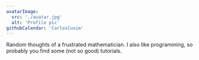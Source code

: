 ```yaml
---
avatarImage:
  src: './avatar.jpg'
  alt: 'Profile pic'
githubCalendar: 'CarlosCuxim'
---
```


Random thoughts of a frustrated mathematician. I also like programming, so
probably you find some (not so good) tutorials.
